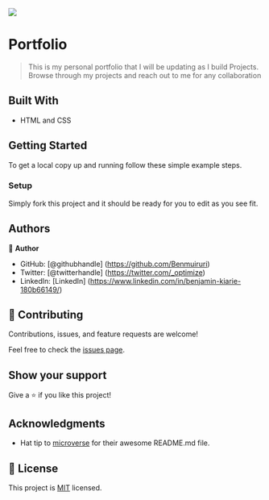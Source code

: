 ![](https://img.shields.io/badge/Microverse-blueviolet)

# Portfolio

> This is my personal portfolio that I will be updating as I build Projects. 
> Browse through my projects and reach out to me for any collaboration

## Built With

- HTML and CSS

## Getting Started

To get a local copy up and running follow these simple example steps.

### Setup

Simply fork this project and it should be ready for you to edit as you see fit.

## Authors

👤 **Author**

- GitHub: [@githubhandle] (https://github.com/Benmuiruri)
- Twitter: [@twitterhandle] (https://twitter.com/_optimize)
- LinkedIn: [LinkedIn] (https://www.linkedin.com/in/benjamin-kiarie-180b66149/)

## 🤝 Contributing

Contributions, issues, and feature requests are welcome!

Feel free to check the [issues page](https://github.com/Benmuiruri/my-portfolio/issues).

## Show your support

Give a ⭐️ if you like this project!

## Acknowledgments

- Hat tip to [microverse](https://github.com/microverseinc) for their awesome README.md file.

## 📝 License

This project is [MIT](./MIT.md) licensed.
